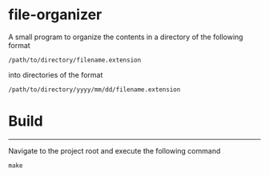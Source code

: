 # file-organizer
A small program to organize the contents in a directory of the following format
```
/path/to/directory/filename.extension
```
into directories of the format
```
/path/to/directory/yyyy/mm/dd/filename.extension
```

# Build
---

Navigate to the project root and execute the following command

```
make
``` 